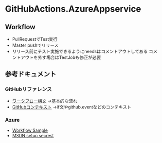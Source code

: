 # GitHubActions.AzureAppservice
## Workflow
- PullRequestでTest実行
- Master pushでリリース
- リリース前にテスト実施できるようにneedsはコメントアウトしてある
コメントアウトを外す場合はTestJobも修正が必要

## 参考ドキュメント
### GitHubリファレンス
- [ワークフロー構文](https://docs.github.com/ja/actions/reference/workflow-syntax-for-github-actions)
→基本的な流れ
- [GitHubコンテキスト](https://docs.github.com/ja/actions/reference/context-and-expression-syntax-for-github-actions)
→if文やgithub.eventなどのコンテキスト
### Azure
- [Workflow Sample](https://github.com/Azure/actions-workflow-samples/tree/master/AppService)
- [MSDN setup secrest](https://docs.microsoft.com/ja-jp/azure/app-service/deploy-github-actions?tabs=applevel)
